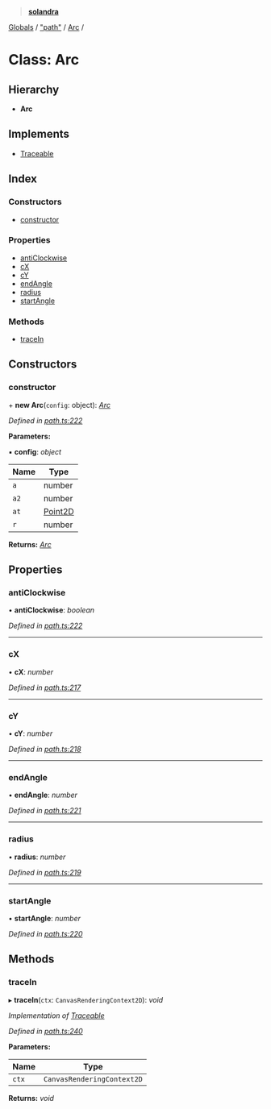 > **[solandra](../README.md)**

[Globals](../README.md) / ["path"](../modules/_path_.md) / [Arc](_path_.arc.md) /

# Class: Arc

## Hierarchy

* **Arc**

## Implements

* [Traceable](../interfaces/_path_.traceable.md)

## Index

### Constructors

* [constructor](_path_.arc.md#constructor)

### Properties

* [antiClockwise](_path_.arc.md#anticlockwise)
* [cX](_path_.arc.md#cx)
* [cY](_path_.arc.md#cy)
* [endAngle](_path_.arc.md#endangle)
* [radius](_path_.arc.md#radius)
* [startAngle](_path_.arc.md#startangle)

### Methods

* [traceIn](_path_.arc.md#tracein)

## Constructors

###  constructor

\+ **new Arc**(`config`: object): *[Arc](_path_.arc.md)*

*Defined in [path.ts:222](https://github.com/jamesporter/solandra/blob/18f919a/src/lib/path.ts#L222)*

**Parameters:**

▪ **config**: *object*

Name | Type |
------ | ------ |
`a` | number |
`a2` | number |
`at` | [Point2D](../modules/_types_sol_.md#point2d) |
`r` | number |

**Returns:** *[Arc](_path_.arc.md)*

## Properties

###  antiClockwise

• **antiClockwise**: *boolean*

*Defined in [path.ts:222](https://github.com/jamesporter/solandra/blob/18f919a/src/lib/path.ts#L222)*

___

###  cX

• **cX**: *number*

*Defined in [path.ts:217](https://github.com/jamesporter/solandra/blob/18f919a/src/lib/path.ts#L217)*

___

###  cY

• **cY**: *number*

*Defined in [path.ts:218](https://github.com/jamesporter/solandra/blob/18f919a/src/lib/path.ts#L218)*

___

###  endAngle

• **endAngle**: *number*

*Defined in [path.ts:221](https://github.com/jamesporter/solandra/blob/18f919a/src/lib/path.ts#L221)*

___

###  radius

• **radius**: *number*

*Defined in [path.ts:219](https://github.com/jamesporter/solandra/blob/18f919a/src/lib/path.ts#L219)*

___

###  startAngle

• **startAngle**: *number*

*Defined in [path.ts:220](https://github.com/jamesporter/solandra/blob/18f919a/src/lib/path.ts#L220)*

## Methods

###  traceIn

▸ **traceIn**(`ctx`: `CanvasRenderingContext2D`): *void*

*Implementation of [Traceable](../interfaces/_path_.traceable.md)*

*Defined in [path.ts:240](https://github.com/jamesporter/solandra/blob/18f919a/src/lib/path.ts#L240)*

**Parameters:**

Name | Type |
------ | ------ |
`ctx` | `CanvasRenderingContext2D` |

**Returns:** *void*